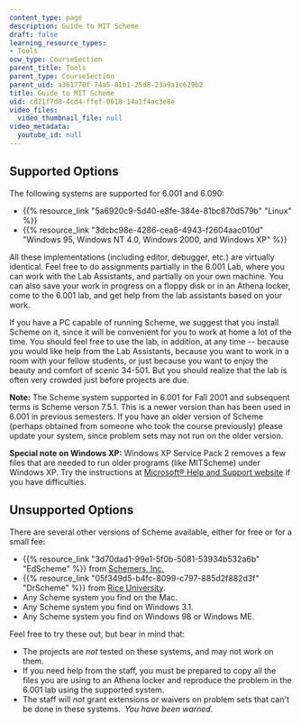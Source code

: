 ```yaml
---
content_type: page
description: Guide to MIT Scheme
draft: false
learning_resource_types:
- Tools
ocw_type: CourseSection
parent_title: Tools
parent_type: CourseSection
parent_uid: a361770f-74a5-81b1-25d8-23a9a1c629b2
title: Guide to MIT Scheme
uid: cd21f7d8-4cd4-ffef-0618-14a1f4ac3e8e
video_files:
  video_thumbnail_file: null
video_metadata:
  youtube_id: null
---
```

## Supported Options

The following systems are supported for 6.001 and 6.090:

- {{% resource_link "5a6920c9-5d40-e8fe-384e-81bc870d579b" "Linux" %}}
- {{% resource_link "3dcbc98e-4286-cea6-4943-f2604aac010d" "Windows 95, Windows NT 4.0, Windows 2000, and Windows XP" %}}

All these implementations (including editor, debugger, etc.) are virtually identical. Feel free to do assignments partially in the 6.001 Lab, where you can work with the Lab Assistants, and partially on your own machine. You can also save your work in progress on a floppy disk or in an Athena locker, come to the 6.001 lab, and get help from the lab assistants based on your work.

If you have a PC capable of running Scheme, we suggest that you install Scheme on it, since it will be convenient for you to work at home a lot of the time. You should feel free to use the lab, in addition, at any time -- because you would like help from the Lab Assistants, because you want to work in a room with your fellow students, or just because you want to enjoy the beauty and comfort of scenic 34-501. But you should realize that the lab is often very crowded just before projects are due.

**Note:** The Scheme system supported in 6.001 for Fall 2001 and subsequent terms is Scheme verson 7.5.1. This is a newer version than has been used in 6.001 in previous semesters. If you have an older version of Scheme (perhaps obtained from someone who took the course previously) please update your system, since problem sets may not run on the older version.

**Special note on Windows XP:** Windows XP Service Pack 2 removes a few files that are needed to run older programs (like MITScheme) under Windows XP. Try the instructions at [Microsoft® Help and Support website](http://support.microsoft.com/default.aspx?scid=kb;en-us;324767) if you have difficulties.

## Unsupported Options

There are several other versions of Scheme available, either for free or for a small fee:

- {{% resource_link "3d70dad1-99e1-5f0b-5081-53934b532a6b" "EdScheme" %}} from [Schemers, Inc.](http://www.schemers.com/)
- {{% resource_link "05f349d5-b4fc-8099-c797-885d2f882d3f" "DrScheme" %}} from [Rice University](http://www.rice.edu/).
- Any Scheme system you find on the Mac.
- Any Scheme system you find on Windows 3.1.
- Any Scheme system you find on Windows 98 or Windows ME.

Feel free to try these out, but bear in mind that:

- The projects are *not* tested on these systems, and may not work on them.
- If you need help from the staff, you must be prepared to copy all the files you are using to an Athena locker and reproduce the problem in the 6.001 lab using the supported system.
- The staff will *not* grant extensions or waivers on problem sets that can't be done in these systems.  *You have been warned.*